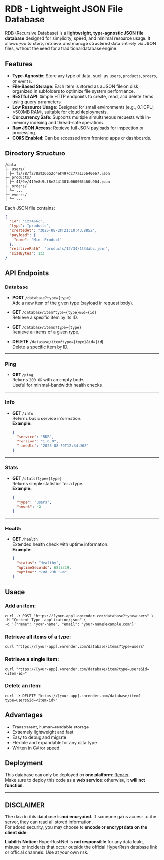# RDB - Lightweight JSON File Database

RDB (Recursive Database) is a **lightweight, type-agnostic JSON file database** designed for simplicity, speed, and minimal resource usage. It allows you to store, retrieve, and manage structured data entirely via JSON files, without the need for a traditional database engine.

## Features

- **Type-Agnostic**: Store any type of data, such as `users`, `products`, `orders`, or `events`.
- **File-Based Storage**: Each item is stored as a JSON file on disk, organized in subfolders to optimize file system performance.
- **RESTful API**: Simple HTTP endpoints to create, read, and delete items using query parameters.
- **Low Resource Usage**: Designed for small environments (e.g., 0.1 CPU, <500MB RAM), suitable for cloud deployments.
- **Concurrency Safe**: Supports multiple simultaneous requests with in-memory indexing and thread-safe operations.
- **Raw JSON Access**: Retrieve full JSON payloads for inspection or processing.
- **CORS Enabled**: Can be accessed from frontend apps or dashboards.

## Directory Structure
```text
/data
├─ users/
│ ├─ f2/78/f278a836652c4e8497dc77a135640e67.json
├─ products/
│ ├─ 41/9e/419e8c9cf8e2441381b060060460c904.json
├─ orders/
│ └─ ...
├─ events/
│ └─ ...
```
Each JSON file contains:

```json
{
  "id": "1234abc",
  "type": "products",
  "createdAt": "2025-08-28T21:10:43.885Z",
  "payload": {
    "name": "Mini Product"
  },
  "relativePath": "products/12/34/1234abc.json",
  "sizeBytes": 123
}

```

## API Endpoints

### Database
- **POST** `/database?type={type}`  
  Add a new item of the given type (payload in request body).

- **GET** `/database/item?type={type}&id={id}`  
  Retrieve a specific item by its ID.

- **GET** `/database/items?type={type}`  
  Retrieve all items of a given type.

- **DELETE** `/database/item?type={type}&id={id}`  
  Delete a specific item by ID.

---

### Ping <br>
- **GET** `/ping`  
  Returns `200 OK` with an empty body.  
  Useful for minimal-bandwidth health checks.

---

### Info
- **GET** `/info`  
  Returns basic service information.  
  **Example:** <br>
  ```json
  {
    "service": "RDB",
    "version": "1.0.0",
    "timeUtc": "2025-08-29T12:34:56Z"
  }
  ```

---

### Stats
- **GET** `/stats?type={type}`  
  Returns simple statistics for a type.  
  **Example:** <br>
  ```json
  {
    "type": "users",
    "count": 42
  }
  ```

---

### Health
- **GET** `/health`  
  Extended health check with uptime information.  
  **Example:** <br>
  ```json
  {
    "status": "Healthy",
    "uptimeSeconds": 6825319,
    "uptime": "78d 23h 55m"
  }
  ```

## Usage

### Add an item:
```text
curl -X POST "https://[your-app].onrender.com/database?type=users" \
-H "Content-Type: application/json" \
-d '{"name": "your-name", "email": "your-name@example.com"}'
```

### Retrieve all items of a type:
```text
curl "https://[your-app].onrender.com/database/items?type=users"
```

### Retrieve a single item:
```text
curl "https://[your-app].onrender.com/database/item?type=users&id=<item-id>"
```

### Delete an item:
```text
curl -X DELETE "https://[your-app].onrender.com/database/item?type=users&id=<item-id>"
```
## Advantages

- Transparent, human-readable storage
- Extremely lightweight and fast
- Easy to debug and migrate
- Flexible and expandable for any data type
- Written in C# for speed

## Deployment
This database can only be deployed on **one platform**: [Render](https://render.com).  
Make sure to deploy this code as a **web service**; otherwise, it **will not function**.

---

## DISCLAIMER
The data in this database is **not encrypted**. If someone gains access to the server, they can read all stored information.  
For added security, you may choose to **encode or encrypt data on the client side**.

**Liability Notice:** HyperRushNet is **not responsible** for any data leaks, misuse, or incidents that occur outside the official HyperRush database link or official channels. Use at your own risk.

